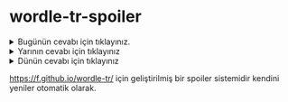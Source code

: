 # wordle-tr-spoiler

<details>
  <summary>Bugünün cevabı için tıklayınız.</summary>
  <br>
    <b> seher </b>
</details>

<details>
  <summary>Yarının cevabı için tıklayınız</summary>
  <br>
   <b> tahra </b>
</details>

<details>
  <summary>Dünün cevabı için tıklayınız </summary>
  <br>
  <b> kupon </b>
</details>

https://f.github.io/wordle-tr/ için geliştirilmiş bir spoiler sistemidir kendini yeniler otomatik olarak.

